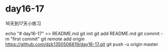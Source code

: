 # day16-17
16天到17天小练习

echo "# day16-17" >> README.md
git init
git add README.md
git commit -m "first commit"
git remote add origin https://github.com/dzk1350506819/day16-17.git
git push -u origin master
